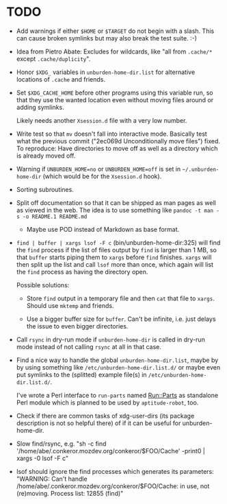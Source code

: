 TODO
====

* Add warnings if either `$HOME` or `$TARGET` do not begin with a
  slash. This can cause broken symlinks but may also break the test
  suite. :-)

* Idea from Pietro Abate: Excludes for wildcards, like "all from
  `.cache/*` except `.cache/duplicity`".

* Honor `$XDG_` variables in `unburden-home-dir.list` for alternative
  locations of `.cache` and friends.

* Set `$XDG_CACHE_HOME` before other programs using this variable run,
  so that they use the wanted location even without moving files
  around or adding symlinks.

  Likely needs another `Xsession.d` file with a very low number.

* Write test so that `mv` doesn't fall into interactive mode. Basically
  test what the previous commit ("2ec069d Unconditionally move files")
  fixed. To reproduce: Have directories to move off as well as a
  directory which is already moved off.

* Warning if `UNBURDEN_HOME=no` or `UNBURDEN_HOME=off` is set in
  `~/.unburden-home-dir` (which would be for the `Xsession.d` hook).

* Sorting subroutines.

* Split off documentation so that it can be shipped as man pages as
  well as viewed in the web. The idea is to use something like `pandoc
  -t man -s -o README.1 README.md`

  * Maybe use POD instead of Markdown as base format.

* `find | buffer | xargs lsof -F c` (bin/unburden-home-dir:325) will
  find the `find` process if the list of files output by `find` is
  larger than 1 MB, so that `buffer` starts piping them to `xargs`
  before `find` finishes. `xargs` will then split up the list and call
  `lsof` more than once, which again will list the `find` process as
  having the directory open.

  Possible solutions:

  * Store `find` output in a temporary file and then `cat` that file
    to `xargs`. Should use `mktemp` and friends.

  * Use a bigger buffer size for `buffer`. Can't be infinite,
    i.e. just delays the issue to even bigger directories.

* Call `rsync` in dry-run mode if `unburden-home-dir` is called in
  dry-run mode instead of not calling `rsync` at all in that case.

* Find a nice way to handle the global `unburden-home-dir.list`, maybe
  by by using something like `/etc/unburden-home-dir.list.d/` or maybe
  even put symlinks to the (splitted) example file(s) in
  `/etc/unburden-home-dir.list.d/`.

  I've wrote a Perl interface to `run-parts` named
  [Run::Parts](https://metacpan.org/release/Run-Parts) as standalone
  Perl module which is planned to be used by `aptitude-robot`, too.

* Check if there are common tasks of xdg-user-dirs (its package
  description is not so helpful there) of if it can be useful for
  unburden-home-dir.

* Slow find/rsync, e.g. "sh -c find
  '/home/abe/.conkeror.mozdev.org/conkeror/$FOO/Cache' -print0 | xargs
  -0 lsof -F c"

* lsof should ignore the find processes which generates its
  parameters: "WARNING: Can't handle
  /home/abe/.conkeror.mozdev.org/conkeror/$FOO/Cache: in use, not
  (re)moving. Process list: 12855 (find)"
